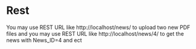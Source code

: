 # Rest 

You may use REST URL like http://localhost/news/ to upload two new PDF files
and you may use REST URL like http://localhost/news/4/ to get the news with News_ID=4 and ect

